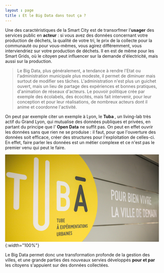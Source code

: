 ```yaml
---
layout : page
title : Et le Big Data dans tout ça ?
---
```


Une des caractéristiques de la Smart City est de transorfmer l'<strong>usager</strong> des services public en <strong>acteur</strong> :
si vous avez des données concernant votre production de déchets, la qualité de votre tri, le prix de la collecte pour la 
communauté ou pour vous-mêmes, vous agirez différemment, vous interviendriez sur votre production de déchets. Il en est de même pour les Smart Grids, où le citoyen peut influencer sur la demande d'électricité, mais aussi sur la production. 

> Le Big Data, plus généralement, a tendance à rendre l'Etat ou l'administration municipale plus modeste, il permet
de diminuer mais surtout de modifier ses tâches. L'administration n'est plus un guichet ouvert, mais un lieu de partage 
des expériences et bonnes pratiques, d'animation de réseaux d'acteurs. Le pouvoir politique crée par exemple des écolabels,
des écocités, mais fait intervenir, pour leur conception et pour leur réalisations, de nombreux acteurs dont il anime et
coordonne l'activité. 

On peut par exemple citer un exemple à Lyon, le <strong> Tuba </strong>, un living-lab très actif du Grand
Lyon, qui mutualise des données publiques et privées, en partant du principe que l'<strong> Open Data</strong> ne
suffit pas. On peut en effet ouvrir les données sans que rien ne se produise : il faut, pour que l'ouverture des données
soit efficace, créer des structures pour l'exploitation de celles-ci. En effet, faire parler les données est un métier 
complexe et ce n'est pas le premier venu qui peut le faire.

![Tuba](/Images/tuba.jpg/){:width="100%"}

Le Big Data permet donc une transformation profonde de la gestion des villes, et une grande parties des nouveaux servies
développés <strong> pour et par</strong> les citoyens s'appuient sur des données collectées. 
